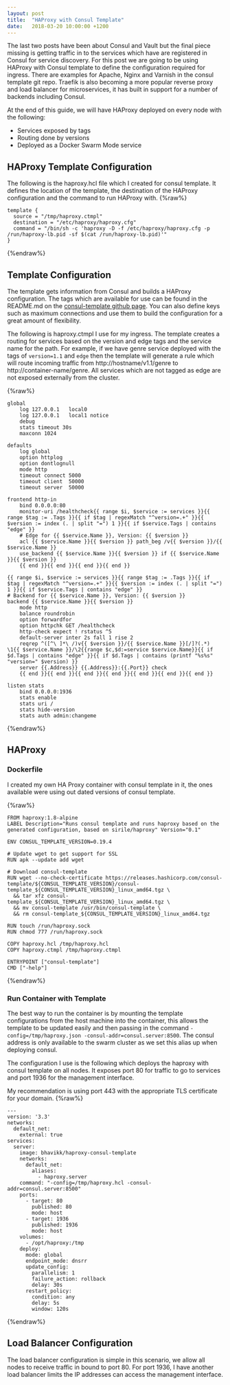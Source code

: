 ```yaml
---
layout: post
title:  "HAProxy with Consul Template"
date:   2018-03-20 10:00:00 +1200
---
```

The last two posts have been about Consul and Vault but the final piece missing is getting traffic in to the services which have are registered in Consul for service discovery. For this post we are going to be using HAProxy with Consul template to define the configuration required for ingress. There are examples for Apache, Nginx and Varnish in the consul template git repo. Traefik is also becoming a more popular reverse proxy and load balancer for microservices, it has built in support for a number of backends including Consul.

At the end of this guide, we will have HAProxy deployed on every node with the following:
- Services exposed by tags
- Routing done by versions
- Deployed as a Docker Swarm Mode service

## HAProxy Template Configuration
The following is the haproxy.hcl file which I created for consul template. It defines the location of the template, the destination of the HAProxy configuration and the command to run HAProxy with.
{%raw%}
```
template {
  source = "/tmp/haproxy.ctmpl"
  destination = "/etc/haproxy/haproxy.cfg"
  command = "/bin/sh -c 'haproxy -D -f /etc/haproxy/haproxy.cfg -p /run/haproxy-lb.pid -sf $(cat /run/haproxy-lb.pid)'"
}
```
{%endraw%}

## Template Configuration
The template gets information from Consul and builds a HAProxy configuration. The tags which are available for use can be found in the README.md on the [consul-template github page](https://github.com/hashicorp/consul-template). You can also define keys such as maximum connections and use them to build the configuration for a great amount of flexibility.

The following is haproxy.ctmpl I use for my ingress. The template creates a routing for services based on the version and edge tags and the service name for the path. For example, if we have genre service deployed with the tags of `version=1.1` and `edge` then the template will generate a rule which will route incoming traffic from http://hostname/v1.1/genre to http://container-name/genre. All services which are not tagged as edge are not exposed externally from the cluster.

{%raw%}
```
global
    log 127.0.0.1   local0
    log 127.0.0.1   local1 notice
    debug
    stats timeout 30s
    maxconn 1024

defaults
    log global
    option httplog
    option dontlognull
    mode http
    timeout connect 5000
    timeout client  50000
    timeout server  50000

frontend http-in
    bind 0.0.0.0:80
    monitor-uri /healthcheck{{ range $i, $service := services }}{{ range $tag := .Tags }}{{ if $tag | regexMatch "^version=.+" }}{{ $version := index (. | split "=") 1 }}{{ if $service.Tags | contains "edge" }}
    # Edge for {{ $service.Name }}, Version: {{ $version }}
    acl {{ $service.Name }}{{ $version }} path_beg /v{{ $version }}/{{ $service.Name }}
    use_backend {{ $service.Name }}{{ $version }} if {{ $service.Name }}{{ $version }}
    {{ end }}{{ end }}{{ end }}{{ end }}

{{ range $i, $service := services }}{{ range $tag := .Tags }}{{ if $tag | regexMatch "^version=.+" }}{{ $version := index (. | split "=") 1 }}{{ if $service.Tags | contains "edge" }}
# Backend for {{ $service.Name }}, Version: {{ $version }}
backend {{ $service.Name }}{{ $version }}
    mode http
    balance roundrobin
    option forwardfor
    option httpchk GET /healthcheck
    http-check expect ! rstatus ^5
    default-server inter 2s fall 1 rise 2
    reqrep ^([^\ ]*\ /)v{{ $version }}/{{ $service.Name }}[/]?(.*)     \1{{ $service.Name }}/\2{{range $c,$d:=service $service.Name}}{{ if $d.Tags | contains "edge" }}{{ if $d.Tags | contains (printf "%s%s" "version=" $version) }}
    server {{.Address}} {{.Address}}:{{.Port}} check
    {{ end }}{{ end }}{{ end }}{{ end }}{{ end }}{{ end }}{{ end }}

listen stats
    bind 0.0.0.0:1936
    stats enable
    stats uri /
    stats hide-version
    stats auth admin:changeme
```
{%endraw%}    

## HAProxy
### Dockerfile
I created my own HA Proxy container with consul template in it, the ones available were using out dated versions of consul template.

{%raw%}
```
FROM haproxy:1.8-alpine
LABEL Description="Runs consul template and runs haproxy based on the generated configuration, based on sirile/haproxy" Version="0.1"

ENV CONSUL_TEMPLATE_VERSION=0.19.4

# Update wget to get support for SSL
RUN apk --update add wget

# Download consul-template
RUN wget --no-check-certificate https://releases.hashicorp.com/consul-template/${CONSUL_TEMPLATE_VERSION}/consul-template_${CONSUL_TEMPLATE_VERSION}_linux_amd64.tgz \
  && tar xfz consul-template_${CONSUL_TEMPLATE_VERSION}_linux_amd64.tgz \
  && mv consul-template /usr/bin/consul-template \
  && rm consul-template_${CONSUL_TEMPLATE_VERSION}_linux_amd64.tgz

RUN touch /run/haproxy.sock
RUN chmod 777 /run/haproxy.sock

COPY haproxy.hcl /tmp/haproxy.hcl
COPY haproxy.ctmpl /tmp/haproxy.ctmpl

ENTRYPOINT ["consul-template"]
CMD ["-help"]
```
{%endraw%}

### Run Container with Template
The best way to run the container is by mounting the template configurations from the host machine into the container, this allows the template to be updated easily and then passing in the command `-config=/tmp/haproxy.json -consul-addr=consul.server:8500`. The consul address is only available to the swarm cluster as we set this alias up when deploying consul.

The configuration I use is the following which deploys the haproxy with consul template on all nodes. It exposes port 80 for traffic to go to services and port 1936 for the management interface.

My recommendation is using port 443 with the appropriate TLS certificate for your domain.
{%raw%}
```
---
version: '3.3'
networks:
  default_net:
    external: true
services:
  server:
    image: bhavikk/haproxy-consul-template
    networks:
      default_net:
        aliases:
          - haproxy.server
    command: "-config=/tmp/haproxy.hcl -consul-addr=consul.server:8500"
    ports:
      - target: 80
        published: 80
        mode: host
      - target: 1936
        published: 1936
        mode: host
    volumes:
      - /opt/haproxy:/tmp
    deploy:
      mode: global
      endpoint_mode: dnsrr
      update_config:
        parallelism: 1
        failure_action: rollback
        delay: 30s
      restart_policy:
        condition: any
        delay: 5s
        window: 120s
```        
{%endraw%}

## Load Balancer Configuration
The load balancer configuration is simple in this scenario, we allow all nodes to receive traffic in bound to port 80. For port 1936, I have another load balancer limits the IP addresses can access the management interface.
